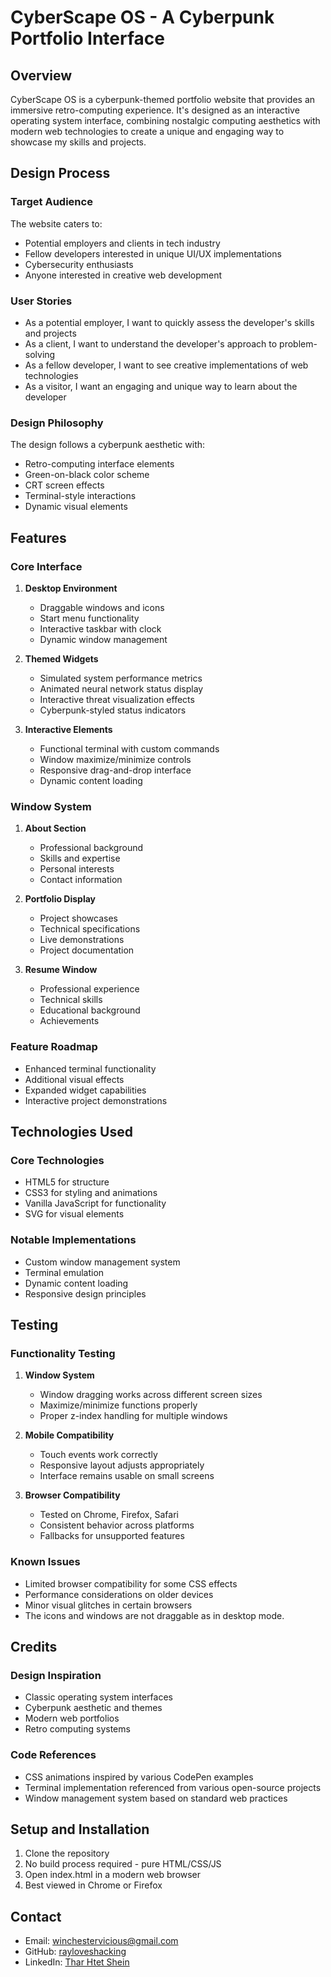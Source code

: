 # CyberScape OS - A Cyberpunk Portfolio Interface

## Overview
CyberScape OS is a cyberpunk-themed portfolio website that provides an immersive retro-computing experience. It's designed as an interactive operating system interface, combining nostalgic computing aesthetics with modern web technologies to create a unique and engaging way to showcase my skills and projects.

## Design Process

### Target Audience
The website caters to:
- Potential employers and clients in tech industry
- Fellow developers interested in unique UI/UX implementations
- Cybersecurity enthusiasts
- Anyone interested in creative web development

### User Stories
- As a potential employer, I want to quickly assess the developer's skills and projects
- As a client, I want to understand the developer's approach to problem-solving
- As a fellow developer, I want to see creative implementations of web technologies
- As a visitor, I want an engaging and unique way to learn about the developer

### Design Philosophy
The design follows a cyberpunk aesthetic with:
- Retro-computing interface elements
- Green-on-black color scheme
- CRT screen effects
- Terminal-style interactions
- Dynamic visual elements

## Features

### Core Interface
1. **Desktop Environment**
   - Draggable windows and icons
   - Start menu functionality
   - Interactive taskbar with clock
   - Dynamic window management

2. **Themed Widgets**
   - Simulated system performance metrics
   - Animated neural network status display
   - Interactive threat visualization effects
   - Cyberpunk-styled status indicators

3. **Interactive Elements**
   - Functional terminal with custom commands
   - Window maximize/minimize controls
   - Responsive drag-and-drop interface
   - Dynamic content loading

### Window System
1. **About Section**
   - Professional background
   - Skills and expertise
   - Personal interests
   - Contact information

2. **Portfolio Display**
   - Project showcases
   - Technical specifications
   - Live demonstrations
   - Project documentation

3. **Resume Window**
   - Professional experience
   - Technical skills
   - Educational background
   - Achievements

### Feature Roadmap
- Enhanced terminal functionality
- Additional visual effects
- Expanded widget capabilities
- Interactive project demonstrations

## Technologies Used

### Core Technologies
- HTML5 for structure
- CSS3 for styling and animations
- Vanilla JavaScript for functionality
- SVG for visual elements

### Notable Implementations
- Custom window management system
- Terminal emulation
- Dynamic content loading
- Responsive design principles

## Testing

### Functionality Testing
1. **Window System**
   - Window dragging works across different screen sizes
   - Maximize/minimize functions properly
   - Proper z-index handling for multiple windows

2. **Mobile Compatibility**
   - Touch events work correctly
   - Responsive layout adjusts appropriately
   - Interface remains usable on small screens

3. **Browser Compatibility**
   - Tested on Chrome, Firefox, Safari
   - Consistent behavior across platforms
   - Fallbacks for unsupported features

### Known Issues
- Limited browser compatibility for some CSS effects
- Performance considerations on older devices
- Minor visual glitches in certain browsers
- The icons and windows are not draggable as in desktop mode.

## Credits

### Design Inspiration
- Classic operating system interfaces
- Cyberpunk aesthetic and themes
- Modern web portfolios
- Retro computing systems

### Code References
- CSS animations inspired by various CodePen examples
- Terminal implementation referenced from various open-source projects
- Window management system based on standard web practices

## Setup and Installation
1. Clone the repository
2. No build process required - pure HTML/CSS/JS
3. Open index.html in a modern web browser
4. Best viewed in Chrome or Firefox

## Contact
- Email: winchestervicious@gmail.com
- GitHub: [rayloveshacking](https://github.com/rayloveshacking)
- LinkedIn: [Thar Htet Shein](https://www.linkedin.com/in/thar-htet-s-0368662a4/)
